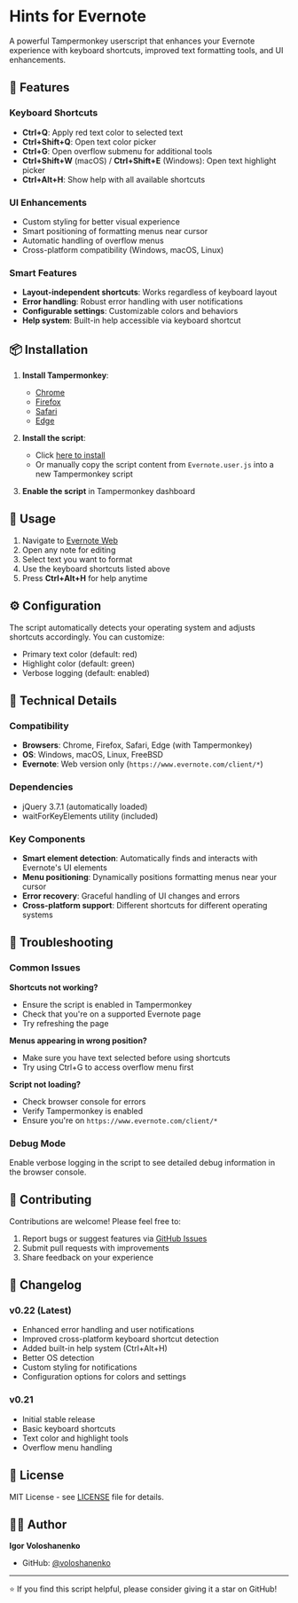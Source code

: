 # Hints for Evernote

A powerful Tampermonkey userscript that enhances your Evernote experience with
keyboard shortcuts, improved text formatting tools, and UI enhancements.

## 🚀 Features

### Keyboard Shortcuts

- **Ctrl+Q**: Apply red text color to selected text
- **Ctrl+Shift+Q**: Open text color picker
- **Ctrl+G**: Open overflow submenu for additional tools
- **Ctrl+Shift+W** (macOS) / **Ctrl+Shift+E** (Windows): Open text highlight
  picker
- **Ctrl+Alt+H**: Show help with all available shortcuts

### UI Enhancements

- Custom styling for better visual experience
- Smart positioning of formatting menus near cursor
- Automatic handling of overflow menus
- Cross-platform compatibility (Windows, macOS, Linux)

### Smart Features

- **Layout-independent shortcuts**: Works regardless of keyboard layout
- **Error handling**: Robust error handling with user notifications
- **Configurable settings**: Customizable colors and behaviors
- **Help system**: Built-in help accessible via keyboard shortcut

## 📦 Installation

1. **Install Tampermonkey**:
    - [Chrome](https://chrome.google.com/webstore/detail/tampermonkey/dhdgffkkebhmkfjojejmpbldmpobfkfo)
    - [Firefox](https://addons.mozilla.org/en-US/firefox/addon/tampermonkey/)
    - [Safari](https://apps.apple.com/us/app/tampermonkey/id1482490089)
    - [Edge](https://microsoftedge.microsoft.com/addons/detail/tampermonkey/iikmkjmpaadaobahmlepeloendndfphd)

2. **Install the script**:
    - Click
      [here to install](https://github.com/voloshanenko/Hints-for-Evernote/raw/main/Evernote.user.js)
    - Or manually copy the script content from `Evernote.user.js` into a new
      Tampermonkey script

3. **Enable the script** in Tampermonkey dashboard

## 🎯 Usage

1. Navigate to [Evernote Web](https://www.evernote.com/client/)
2. Open any note for editing
3. Select text you want to format
4. Use the keyboard shortcuts listed above
5. Press **Ctrl+Alt+H** for help anytime

## ⚙️ Configuration

The script automatically detects your operating system and adjusts shortcuts
accordingly. You can customize:

- Primary text color (default: red)
- Highlight color (default: green)
- Verbose logging (default: enabled)

## 🔧 Technical Details

### Compatibility

- **Browsers**: Chrome, Firefox, Safari, Edge (with Tampermonkey)
- **OS**: Windows, macOS, Linux, FreeBSD
- **Evernote**: Web version only (`https://www.evernote.com/client/*`)

### Dependencies

- jQuery 3.7.1 (automatically loaded)
- waitForKeyElements utility (included)

### Key Components

- **Smart element detection**: Automatically finds and interacts with Evernote's
  UI elements
- **Menu positioning**: Dynamically positions formatting menus near your cursor
- **Error recovery**: Graceful handling of UI changes and errors
- **Cross-platform support**: Different shortcuts for different operating
  systems

## 🐛 Troubleshooting

### Common Issues

**Shortcuts not working?**

- Ensure the script is enabled in Tampermonkey
- Check that you're on a supported Evernote page
- Try refreshing the page

**Menus appearing in wrong position?**

- Make sure you have text selected before using shortcuts
- Try using Ctrl+G to access overflow menu first

**Script not loading?**

- Check browser console for errors
- Verify Tampermonkey is enabled
- Ensure you're on `https://www.evernote.com/client/*`

### Debug Mode

Enable verbose logging in the script to see detailed debug information in the
browser console.

## 🤝 Contributing

Contributions are welcome! Please feel free to:

1. Report bugs or suggest features via
   [GitHub Issues](https://github.com/voloshanenko/Hints-for-Evernote/issues)
2. Submit pull requests with improvements
3. Share feedback on your experience

## 📝 Changelog

### v0.22 (Latest)

- Enhanced error handling and user notifications
- Improved cross-platform keyboard shortcut detection
- Added built-in help system (Ctrl+Alt+H)
- Better OS detection
- Custom styling for notifications
- Configuration options for colors and settings

### v0.21

- Initial stable release
- Basic keyboard shortcuts
- Text color and highlight tools
- Overflow menu handling

## 📄 License

MIT License - see [LICENSE](LICENSE) file for details.

## 👨‍💻 Author

**Igor Voloshanenko**

- GitHub: [@voloshanenko](https://github.com/voloshanenko)

---

⭐ If you find this script helpful, please consider giving it a star on GitHub!
